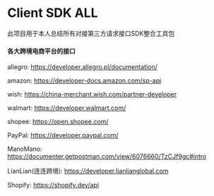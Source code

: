 Client SDK ALL
===========
此项目用于本人总结所有对接第三方请求接口SDK整合工具包









#### 各大跨境电商平台的接口

allegro: https://developer.allegro.pl/documentation/

amazon: https://developer-docs.amazon.com/sp-api

wish: https://china-merchant.wish.com/partner-developer

walmart: https://developer.walmart.com/

shopee: https://open.shopee.com/

PayPal: https://developer.paypal.com/

ManoMano: https://documenter.getpostman.com/view/6076660/TzCJf9gc#intro

LianLian(连连跨境): https://developer.lianlianglobal.com

Shopify: https://shopify.dev/api